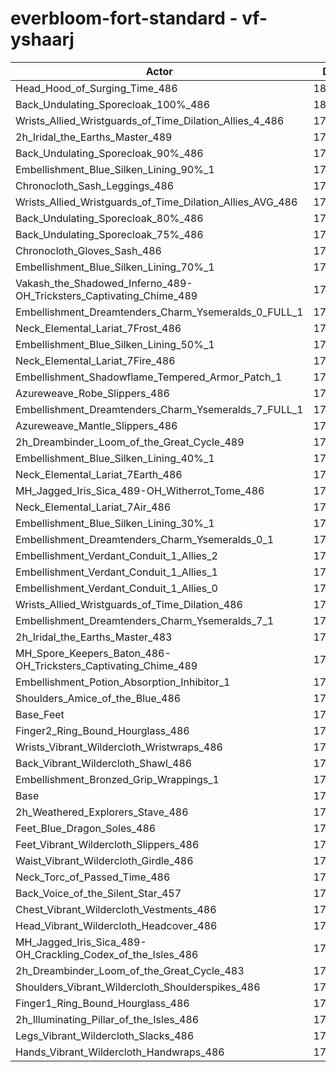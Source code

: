 # everbloom-fort-standard - vf-yshaarj
| Actor | DPS | Increase |
|---|:---:|:---:|
|Head_Hood_of_Surging_Time_486|180049|1.69%|
|Back_Undulating_Sporecloak_100%_486|180048|1.69%|
|Wrists_Allied_Wristguards_of_Time_Dilation_Allies_4_486|179941|1.63%|
|2h_Iridal_the_Earths_Master_489|179775|1.54%|
|Back_Undulating_Sporecloak_90%_486|179761|1.53%|
|Embellishment_Blue_Silken_Lining_90%_1|179761|1.53%|
|Chronocloth_Sash_Leggings_486|179507|1.39%|
|Wrists_Allied_Wristguards_of_Time_Dilation_Allies_AVG_486|179451|1.35%|
|Back_Undulating_Sporecloak_80%_486|179438|1.35%|
|Back_Undulating_Sporecloak_75%_486|179351|1.30%|
|Chronocloth_Gloves_Sash_486|179327|1.28%|
|Embellishment_Blue_Silken_Lining_70%_1|179244|1.24%|
|Vakash_the_Shadowed_Inferno_489-OH_Tricksters_Captivating_Chime_489|178937|1.06%|
|Embellishment_Dreamtenders_Charm_Ysemeralds_0_FULL_1|178825|1.00%|
|Neck_Elemental_Lariat_7Frost_486|178675|0.92%|
|Embellishment_Blue_Silken_Lining_50%_1|178613|0.88%|
|Neck_Elemental_Lariat_7Fire_486|178602|0.88%|
|Embellishment_Shadowflame_Tempered_Armor_Patch_1|178574|0.86%|
|Azureweave_Robe_Slippers_486|178486|0.81%|
|Embellishment_Dreamtenders_Charm_Ysemeralds_7_FULL_1|178483|0.81%|
|Azureweave_Mantle_Slippers_486|178368|0.74%|
|2h_Dreambinder_Loom_of_the_Great_Cycle_489|178366|0.74%|
|Embellishment_Blue_Silken_Lining_40%_1|178297|0.70%|
|Neck_Elemental_Lariat_7Earth_486|178201|0.65%|
|MH_Jagged_Iris_Sica_489-OH_Witherrot_Tome_486|178146|0.62%|
|Neck_Elemental_Lariat_7Air_486|178098|0.59%|
|Embellishment_Blue_Silken_Lining_30%_1|178018|0.55%|
|Embellishment_Dreamtenders_Charm_Ysemeralds_0_1|177996|0.53%|
|Embellishment_Verdant_Conduit_1_Allies_2|177958|0.51%|
|Embellishment_Verdant_Conduit_1_Allies_1|177920|0.49%|
|Embellishment_Verdant_Conduit_1_Allies_0|177879|0.47%|
|Wrists_Allied_Wristguards_of_Time_Dilation_486|177792|0.42%|
|Embellishment_Dreamtenders_Charm_Ysemeralds_7_1|177705|0.37%|
|2h_Iridal_the_Earths_Master_483|177661|0.34%|
|MH_Spore_Keepers_Baton_486-OH_Tricksters_Captivating_Chime_489|177521|0.26%|
|Embellishment_Potion_Absorption_Inhibitor_1|177344|0.16%|
|Shoulders_Amice_of_the_Blue_486|177255|0.11%|
|Base_Feet|177248|0.11%|
|Finger2_Ring_Bound_Hourglass_486|177127|0.04%|
|Wrists_Vibrant_Wildercloth_Wristwraps_486|177109|0.03%|
|Back_Vibrant_Wildercloth_Shawl_486|177082|0.02%|
|Embellishment_Bronzed_Grip_Wrappings_1|177068|0.01%|
|Base|177052|0.00%|
|2h_Weathered_Explorers_Stave_486|177045|0.00%|
|Feet_Blue_Dragon_Soles_486|176942|-0.06%|
|Feet_Vibrant_Wildercloth_Slippers_486|176860|-0.11%|
|Waist_Vibrant_Wildercloth_Girdle_486|176818|-0.13%|
|Neck_Torc_of_Passed_Time_486|176729|-0.18%|
|Back_Voice_of_the_Silent_Star_457|176681|-0.21%|
|Chest_Vibrant_Wildercloth_Vestments_486|176655|-0.22%|
|Head_Vibrant_Wildercloth_Headcover_486|176632|-0.24%|
|MH_Jagged_Iris_Sica_489-OH_Crackling_Codex_of_the_Isles_486|176512|-0.30%|
|2h_Dreambinder_Loom_of_the_Great_Cycle_483|176470|-0.33%|
|Shoulders_Vibrant_Wildercloth_Shoulderspikes_486|176310|-0.42%|
|Finger1_Ring_Bound_Hourglass_486|176227|-0.47%|
|2h_Illuminating_Pillar_of_the_Isles_486|176145|-0.51%|
|Legs_Vibrant_Wildercloth_Slacks_486|175947|-0.62%|
|Hands_Vibrant_Wildercloth_Handwraps_486|175801|-0.71%|
